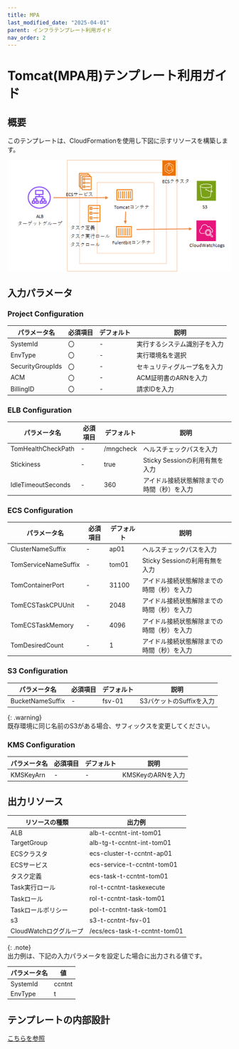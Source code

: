 ```yaml
---
title: MPA
last_modified_date: "2025-04-01"
parent: インフラテンプレート利用ガイド
nav_order: 2
---
```

# Tomcat(MPA用)テンプレート利用ガイド
## 概要
このテンプレートは、CloudFormationを使用し下図に示すリソースを構築します。  

![テンプレート概要](./files/mpa_cfm01.png)

## 入力パラメータ
### Project Configuration

| パラメータ名 | 必須項目 | デフォルト | 説明 |  
| --- | --- | --- | --- |
| SystemId | 〇 | - | 実行するシステム識別子を入力 |  
| EnvType | 〇 | - | 実行環境名を選択 |  
| SecurityGroupIds | 〇 | - | セキュリティグループ名を入力 |  
| ACM | 〇 | - | ACM証明書のARNを入力 |  
| BillingID | 〇 | - | 請求IDを入力 |  

### ELB Configuration

| パラメータ名 | 必須項目 | デフォルト | 説明 |  
| --- | --- | --- | --- |
| TomHealthCheckPath | - | /mngcheck | ヘルスチェックパスを入力 |  
| Stickiness | - | true | Sticky Sessionの利用有無を入力 |  
| IdleTimeoutSeconds | - | 360 | アイドル接続状態解除までの時間（秒）を入力 |  

### ECS Configuration

| パラメータ名 | 必須項目 | デフォルト | 説明 |  
| --- | --- | --- | --- |  
| ClusterNameSuffix | - | ap01 | ヘルスチェックパスを入力 |  
| TomServiceNameSuffix | - | tom01 | Sticky Sessionの利用有無を入力 |  
| TomContainerPort | - | 31100 | アイドル接続状態解除までの時間（秒）を入力 |  
| TomECSTaskCPUUnit | - | 2048 | アイドル接続状態解除までの時間（秒）を入力 |  
| TomECSTaskMemory | - | 4096 | アイドル接続状態解除までの時間（秒）を入力 |  
| TomDesiredCount | - | 1 | アイドル接続状態解除までの時間（秒）を入力 |  

### S3 Configuration

| パラメータ名 | 必須項目 | デフォルト | 説明 |  
| --- | --- | --- | --- |
| BucketNameSuffix | - | fsv-01 | S3バケットのSuffixを入力 |  

{: .warning}  
既存環境に同じ名前のS3がある場合、サフィックスを変更してください。

### KMS Configuration

| パラメータ名 | 必須項目 | デフォルト | 説明 |  
| --- | --- | --- | --- |
| KMSKeyArn | - | - | KMSKeyのARNを入力 |  

## 出力リソース

| リソースの種類 | 出力例   
| --- | --- |
| ALB | alb-t-ccntnt-int-tom01 |  
| TargetGroup | alb-tg-t-ccntnt-int-tom01 |  
| ECSクラスタ | ecs-cluster-t-ccntnt-ap01 |  
| ECSサービス | ecs-service-t-ccntnt-tom01 |  
| タスク定義 | ecs-task-t-ccntnt-tom01 |  
| Task実行ロール | rol-t-ccntnt-taskexecute |  
| Taskロール | rol-t-ccntnt-task-tom01 |  
| Taskロールポリシー | pol-t-ccntnt-task-tom01 |  
| s3 | s3-t-ccntnt-fsv-01 |  
| CloudWatchロググループ | /ecs/ecs-task-t-ccntnt-tom01 |  

{: .note}  
出力例は、下記の入力パラメータを設定した場合に出力される値です。

| パラメータ名 | 値 |  
| --- | --- |
| SystemId | ccntnt |  
| EnvType | t |

## テンプレートの内部設計
[こちらを参照](./files/detail/tomcat(mpa)-template.htm)

